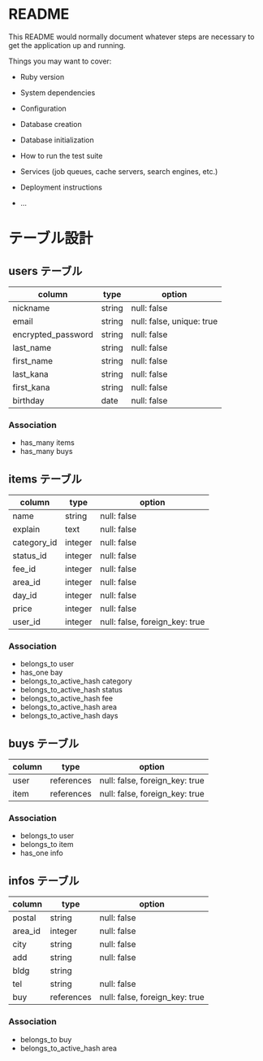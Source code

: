 # README

This README would normally document whatever steps are necessary to get the
application up and running.

Things you may want to cover:

* Ruby version

* System dependencies

* Configuration

* Database creation

* Database initialization

* How to run the test suite

* Services (job queues, cache servers, search engines, etc.)

* Deployment instructions

* ...

# テーブル設計

## users テーブル

| column             | type   | option                    |
| ------------------ | ------ | ------------------------- |
| nickname           | string | null: false               |
| email              | string | null: false, unique: true |
| encrypted_password | string | null: false               |
| last_name          | string | null: false               |
| first_name         | string | null: false               |
| last_kana          | string | null: false               |
| first_kana         | string | null: false               |
| birthday           | date   | null: false               |

### Association
- has_many items
- has_many buys

## items テーブル

| column      | type    | option                         |
| ----------- | ------- | ------------------------------ |
| name        | string  | null: false                    |
| explain     | text    | null: false                    |
| category_id | integer | null: false                    |
| status_id   | integer | null: false                    |
| fee_id      | integer | null: false                    |
| area_id     | integer | null: false                    |
| day_id      | integer | null: false                    |
| price       | integer | null: false                    |
| user_id     | integer | null: false, foreign_key: true |

### Association
- belongs_to user
- has_one bay
- belongs_to_active_hash category
- belongs_to_active_hash status
- belongs_to_active_hash fee
- belongs_to_active_hash area
- belongs_to_active_hash days

## buys テーブル

| column | type       | option                         |
| ------ | ---------- | ------------------------------ |
| user   | references | null: false, foreign_key: true |
| item   | references | null: false, foreign_key: true |

### Association
- belongs_to user
- belongs_to item
- has_one info


## infos テーブル

| column  | type       | option                         |
| ------  | ---------- | ------------------------------ |
| postal  | string     | null: false                    |
| area_id | integer    | null: false                    |
| city    | string     | null: false                    |
| add     | string     | null: false                    |
| bldg    | string     |                                |
| tel     | string     | null: false                    |
| buy     | references | null: false, foreign_key: true |

### Association
- belongs_to buy
- belongs_to_active_hash area
